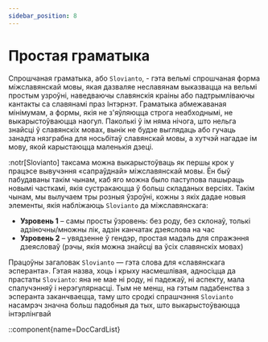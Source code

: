 ```yaml
---
sidebar_position: 8
---
```



# Простая граматыка

Спрошчаная граматыка, або `Slovianto`, - гэта вельмі спрошчаная форма міжславянскай мовы, якая дазваляе неславянам выказвацца на вельмі простым узроўні, наведваючы славянскія краіны або падтрымліваючы кантакты са славянамі праз Інтэрнэт. Граматыка абмежаваная мінімумам, а формы, якія не з'яўляюцца строга неабходнымі, не выкарыстоўваюцца наогул. Паколькі ў ім няма нічога, што нельга знайсці ў славянскіх мовах, вынік не будзе выглядаць або гучаць занадта нязграбна для носьбітаў славянскай мовы, а хутчэй нагадае ім мову, якой карыстаюцца маленькія дзеці.

:notr[Slovianto] таксама можна выкарыстоўваць як першы крок у працэсе вывучэння «сапраўднай» міжславянскай мовы. Ён быў пабудаваны такім чынам, каб яго можна было паступова пашыраць новымі часткамі, якія сустракаюцца ў больш складаных версіях. Такім чынам, мы вылучаем тры розныя ўзроўні, кожны з якіх дадае новыя элементы, якія набліжаюць `Slovianto` да міжславянскага:

- **Узровень 1** – самы просты ўзровень: без роду, без склонаў, толькі адзіночны/множны лік, адзін канчатак дзеяслова на час
- **Узровень 2** – увядзенне ў гендэр, простая мадэль для спражэння дзеясловаў (рэчы, якія можна знайсці ва ўсіх славянскіх мовах)

Працоўны загаловак `Slovianto` — гэта слова для «славянскага эсперанта». Гэтая назва, хоць і крыху насмешлівая, адносіцца да прастаты `Slovianto`: яна не мае ні роду, ні падежаў, ні аспекту, мала спалучэнняў і нерэгулярнасці. Тым не менш, на гэтым падабенства з эсперанта заканчваецца, таму што сродкі спрашчэння `Slovianto` насамрэч значна больш падобныя да тых, што выкарыстоўваюцца інтэрлінгвай

::component{name=DocCardList}

